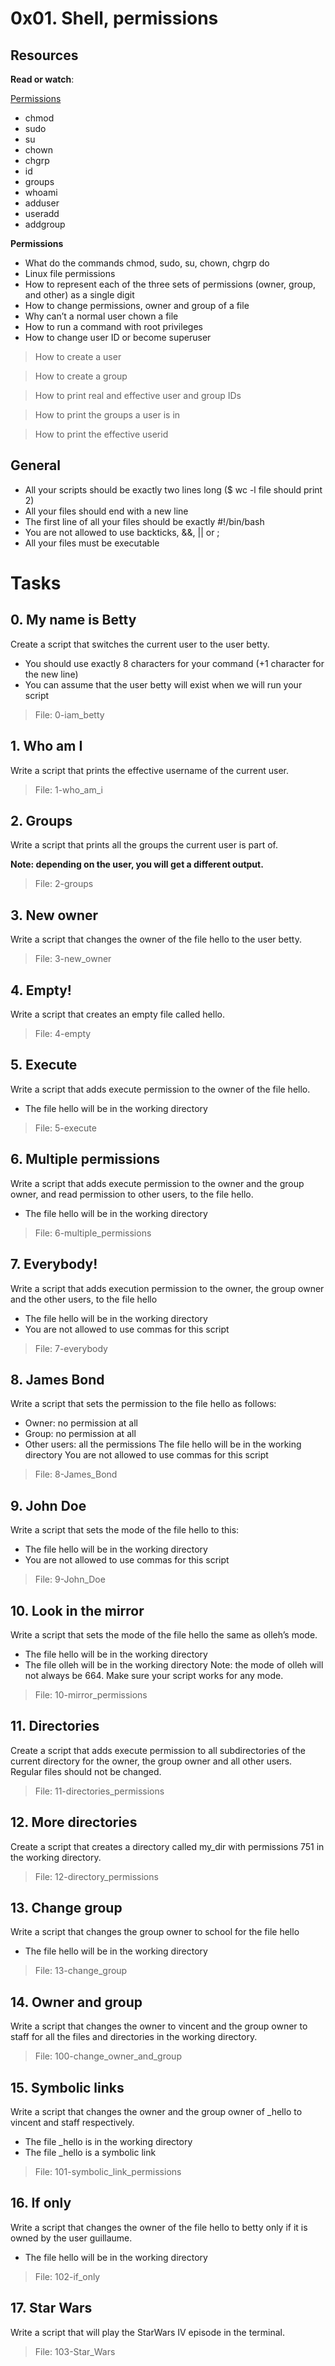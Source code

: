 # 0x01. Shell, permissions
## Resources
**Read or watch**:

[Permissions](https://linuxcommand.org/lc3_lts0090.php)


+ chmod
+ sudo
+ su
+ chown
+ chgrp
+ id
+ groups
+ whoami
+ adduser
+ useradd
+ addgroup


**Permissions** 
+ What do the commands chmod, sudo, su, chown, chgrp do
+ Linux file permissions
+ How to represent each of the three sets of permissions (owner, group, and other) as a single digit
+ How to change permissions, owner and group of a file
+ Why can’t a normal user chown a file
+ How to run a command with root privileges
+ How to change user ID or become superuser


> How to create a user

> How to create a group

> How to print real and effective user and group IDs

> How to print the groups a user is in

> How to print the effective userid 



## General
+ All your scripts should be exactly two lines long ($ wc -l file should print 2)
+ All your files should end with a new line 
+ The first line of all your files should be exactly #!/bin/bash
+ You are not allowed to use backticks, &&, || or ;
+ All your files must be executable
# Tasks
## 0. My name is Betty
Create a script that switches the current user to the user betty.
+ You should use exactly 8 characters for your command (+1 character for the new line)
+ You can assume that the user betty will exist when we will run your script
> File: 0-iam_betty


## 1. Who am I
Write a script that prints the effective username of the current user.
> File: 1-who_am_i
## 2. Groups 
Write a script that prints all the groups the current user is part of.


**Note: depending on the user, you will get a different output.**
> File: 2-groups
## 3. New owner
Write a script that changes the owner of the file hello to the user betty.
> File: 3-new_owner 
## 4. Empty! 
Write a script that creates an empty file called hello.
> File: 4-empty 
## 5. Execute 
Write a script that adds execute permission to the owner of the file hello.
+ The file hello will be in the working directory
> File: 5-execute
## 6. Multiple permissions
Write a script that adds execute permission to the owner and the group owner, and read permission to other users, to the file hello.
+ The file hello will be in the working directory
> File: 6-multiple_permissions

## 7. Everybody!
Write a script that adds execution permission to the owner, the group owner and the other users, to the file hello
+ The file hello will be in the working directory
+ You are not allowed to use commas for this script
> File: 7-everybody
## 8. James Bond
Write a script that sets the permission to the file hello as follows:
+ Owner: no permission at all
+ Group: no permission at all
+ Other users: all the permissions
The file hello will be in the working directory You are not allowed to use commas for this script
> File: 8-James_Bond
## 9. John Doe
Write a script that sets the mode of the file hello to this:
+ The file hello will be in the working directory
+ You are not allowed to use commas for this script
> File: 9-John_Doe 
## 10. Look in the mirror
Write a script that sets the mode of the file hello the same as olleh’s mode.
+ The file hello will be in the working directory
+ The file olleh will be in the working directory
Note: the mode of olleh will not always be 664. Make sure your script works for any mode.
> File: 10-mirror_permissions
## 11. Directories
Create a script that adds execute permission to all subdirectories of the current directory for the owner, the group owner and all other users.
Regular files should not be changed.
> File: 11-directories_permissions
## 12. More directories
Create a script that creates a directory called my_dir with permissions 751 in the working directory.
> File: 12-directory_permissions
## 13. Change group
Write a script that changes the group owner to school for the file hello
+ The file hello will be in the working directory
> File: 13-change_group
## 14. Owner and group
Write a script that changes the owner to vincent and the group owner to staff for all the files and directories in the working directory.
> File: 100-change_owner_and_group
## 15. Symbolic links
Write a script that changes the owner and the group owner of _hello to vincent and staff respectively.
+ The file _hello is in the working directory
+ The file _hello is a symbolic link
> File: 101-symbolic_link_permissions
## 16. If only
Write a script that changes the owner of the file hello to betty only if it is owned by the user guillaume.
+ The file hello will be in the working directory
> File: 102-if_only
## 17. Star Wars
Write a script that will play the StarWars IV episode in the terminal.
> File: 103-Star_Wars

